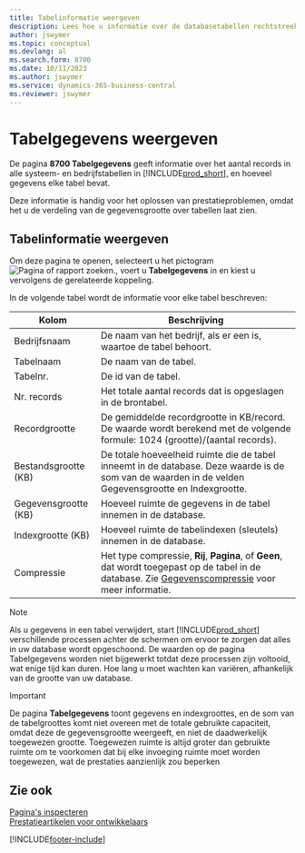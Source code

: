 ```yaml
---
title: Tabelinformatie weergeven
description: Lees hoe u informatie over de databasetabellen rechtstreeks vanuit Business Central kunt bekijken.
author: jswymer
ms.topic: conceptual
ms.devlang: al
ms.search.form: 8700
ms.date: 10/11/2023
ms.author: jswymer
ms.service: dynamics-365-business-central
ms.reviewer: jswymer
---
```


# Tabelgegevens weergeven

De pagina **8700 Tabelgegevens** geeft informatie over het aantal records in alle systeem- en bedrijfstabellen in [!INCLUDE[prod_short](includes/prod_short.md)], en hoeveel gegevens elke tabel bevat.

Deze informatie is handig voor het oplossen van prestatieproblemen, omdat het u de verdeling van de gegevensgrootte over tabellen laat zien.

## Tabelinformatie weergeven

Om deze pagina te openen, selecteert u het pictogram ![Pagina of rapport zoeken.](media/ui-search/search_small.png "Het pictogram Zoeken naar pagina of rapport"), voert u **Tabelgegevens** in en kiest u vervolgens de gerelateerde koppeling.

In de volgende tabel wordt de informatie voor elke tabel beschreven:

|Kolom|Beschrijving|
|------|-----------|
|Bedrijfsnaam|De naam van het bedrijf, als er een is, waartoe de tabel behoort.|
|Tabelnaam|De naam van de tabel.|
|Tabelnr.|De id van de tabel.|
|Nr. records|Het totale aantal records dat is opgeslagen in de brontabel.|
|Recordgrootte|De gemiddelde recordgrootte in KB/record. De waarde wordt berekend met de volgende formule: 1024 (grootte)/(aantal records). |
|Bestandsgrootte (KB)|De totale hoeveelheid ruimte die de tabel inneemt in de database. Deze waarde is de som van de waarden in de velden Gegevensgrootte en Indexgrootte.|
|Gegevensgrootte (KB)|Hoeveel ruimte de gegevens in de tabel innemen in de database.|
|Indexgrootte (KB)|Hoeveel ruimte de tabelindexen (sleutels) innemen in de database.|
|Compressie|Het type compressie, **Rij**, **Pagina**, of **Geen**, dat wordt toegepast op de tabel in de database. Zie [Gegevenscompressie](/sql/relational-databases/data-compression/data-compression?) voor meer informatie.|

> [!NOTE]
> Als u gegevens in een tabel verwijdert, start [!INCLUDE[prod_short](includes/prod_short.md)] verschillende processen achter de schermen om ervoor te zorgen dat alles in uw database wordt opgeschoond. De waarden op de pagina Tabelgegevens worden niet bijgewerkt totdat deze processen zijn voltooid, wat enige tijd kan duren. Hoe lang u moet wachten kan variëren, afhankelijk van de grootte van uw database.

> [!IMPORTANT]  
> De pagina **Tabelgegevens** toont gegevens en indexgroottes, en de som van de tabelgroottes komt niet overeen met de totale gebruikte capaciteit, omdat deze de gegevensgrootte weergeeft, en niet de daadwerkelijk toegewezen grootte. Toegewezen ruimte is altijd groter dan gebruikte ruimte om te voorkomen dat bij elke invoeging ruimte moet worden toegewezen, wat de prestaties aanzienlijk zou beperken


## Zie ook

[Pagina's inspecteren](across-inspect-page.md)  
[Prestatieartikelen voor ontwikkelaars](/dynamics365/business-central/dev-itpro/performance/performance-developer)  


[!INCLUDE[footer-include](includes/footer-banner.md)]